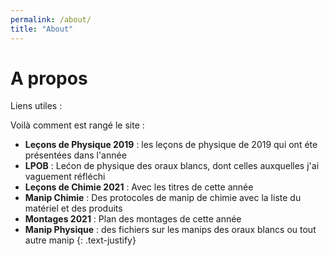 ```yaml
---
permalink: /about/
title: "About"
---
```




# A propos

Liens utiles :

Voilà comment est rangé le site  :  
* **Leçons de Physique 2019** : les leçons de physique de 2019 qui ont éte présentées dans l'année  
* **LPOB** : Lećon de physique des oraux blancs, dont celles auxquelles j'ai vaguement réfléchi  
* **Leçons de Chimie 2021** : Avec les titres de cette année  
* **Manip Chimie** : Des protocoles de manip de chimie avec la liste du matériel et des produits  
* **Montages 2021** : Plan des montages de cette année  
* **Manip Physique** : des fichiers sur les manips des oraux blancs ou tout autre manip
{: .text-justify}
